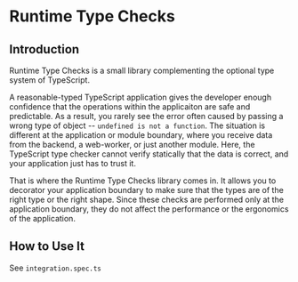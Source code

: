 # Runtime Type Checks

## Introduction

Runtime Type Checks is a small library complementing the optional type system of TypeScript.

A reasonable-typed TypeScript application gives the developer enough confidence that the operations within the applicaiton are safe and predictable. As a result, you rarely see the error often caused by passing a wrong type of object -- `undefined is not a function`. The situation is different at the application or module boundary, where you receive data from the backend, a web-worker, or just another module. Here, the TypeScript type checker cannot verify statically that the data is correct, and your application just has to trust it.

That is where the Runtime Type Checks library comes in. It allows you to decorator your application boundary to make sure that the types are of the right type or the right shape. Since these checks are performed only at the application boundary, they do not affect the performance or the ergonomics of the application.

## How to Use It

See `integration.spec.ts`